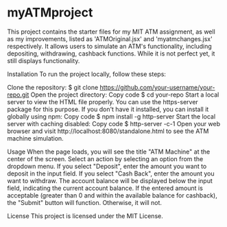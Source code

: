 # myATMproject
This project contains the starter files for my MIT ATM assignment, as well as my improvements, listed as 'ATMOriginal.jsx' and 'myatmchanges.jsx' respectively. It allows users to simulate an ATM's functionality, including depositing, withdrawing, cashback functions.
While it is not perfect yet, it still displays functionality.

Installation
To run the project locally, follow these steps:

Clone the repository:
$ git clone https://github.com/your-username/your-repo.git
Open the project directory:
Copy code $ cd your-repo
Start a local server to view the HTML file properly. You can use the https-server package for this purpose. If you don't have it installed, you can install it globally using npm:
Copy code $ npm install -g http-server Start the local server with caching disabled:
Copy code $ http-server -c-1 Open your web browser and visit http://localhost:8080/standalone.html to see the ATM machine simulation.

Usage
When the page loads, you will see the title "ATM Machine" at the center of the screen.
Select an action by selecting an option from the dropdown menu.
If you select "Deposit", enter the amount you want to deposit in the input field. If you select "Cash Back", enter the amount you want to withdraw.
The account balance will be displayed below the input field, indicating the current account balance.
If the entered amount is acceptable (greater than 0 and within the available balance for cashback), the "Submit" button will function. Otherwise, it will not.


License This project is licensed under the MIT License.
